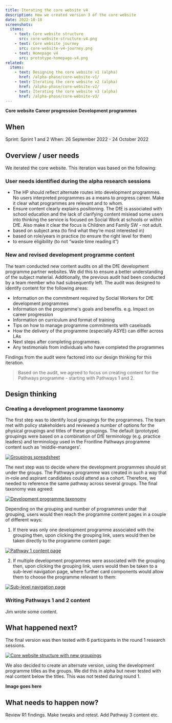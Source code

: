 ```yaml
---
title: Iterating the core website v4
description: How we created version 3 of the core website
date: 2022-10-18
screenshots:
  items:
    - text: Core website structure
      src: core-website-structure-v4.png
    - text: Core website journey
      src: core-website-v4-journey.png
    - text: Homepage v4
      src: prototype-homepage-v4.png
related:
  items:
    - text: Designing the core website v1 (alpha)
      href: /alpha-phase/core-website-v1/
    - text: Iterating the core website v2 (alpha)
      href: /alpha-phase/core-website-v2/
    - text: Iterating the core website v3 (alpha)
      href: /alpha-phase/core-website-v3/
---
```


<strong class="govuk-tag govuk-tag--turquoise">Core website</strong>&nbsp;<strong class="govuk-tag govuk-tag--purple">Career progression</strong>&nbsp;<strong class="govuk-tag govuk-tag--blue">Development programmes</strong>

## When
Sprint: Sprint 1 and 2
When: 26 September 2022 - 24 October 2022

## Overview / user needs
We iterated the core website. This iteration was based on the following:
### User needs identified during the alpha research sessions
- The HP should reflect alternate routes into development programmes. No users interpreted programmes as a means to progress career. Make it clear what programmes are relevant and to whom.
- Ensure content clearly explains positioning. The DfE is associated with school education and the lack of clarifying content mislead some users into thinking the service is focused on Social Work at schools or within DfE. Also make it clear the focus is Children and Family SW - not adult.
- based on subject area (to find what they’re most interested in)
- based on role/years in practice (to ensure the right level for them)
- to ensure eligibility (to not “waste time reading it”)

### New and revised development programme content
The team conducted new content audits on all the DfE development programme partner websites. We did this to ensure a better understanding of the subject material. Additionally, the previous audit had been conducted by a team member who had subsequently left. The audit was designed to identify content for the following areas:

- Information on the commitment required by Social Workers for DfE development programmes
- Information on the programme's goals and benefits. e.g. Impact on career progression
- Information on curriculum and format of training
- Tips on how to manage programme commitments with caseloads
- How the delivery of the programme (especially ASYE) can differ across LAs
- Next steps after completing programmes
- Any testimonials from individuals who have completed the programmes

Findings from the audit were factored into our design thinking for this iteration.

> Based on the audit, we agreed to focus on creating content for the Pathways programme - starting with Pathways 1 and 2.

## Design thinking

### Creating a development programme taxonomy
The first step was to identify local groupings for the programmes. The team met with policy stakeholders and reviewed a number of options for the physical groupings and titles of these groupings. The default (prototype) groupings were based on a combination of DfE terminology (e.g. practice leaders) and terminology used in the Frontline Pathways programme content such as 'middle-managers'.

<a href="groupings-spreadsheet.png" target="_blank">![Groupings spreadsheet](groupings-spreadsheet.png "Groupings spreadsheet")</a>

The next step was to decide where the development programmes should sit under the groups. The Pathways programme was created in such a way that in-role and aspirant candidates could attend as a cohort. Therefore, we needed to reference the same pathway across several groups. The final taxonomy was agreed:

<a href="taxonomy-v01.png" target="_blank">![Development programme taxonomy](taxonomy-v01.png "Development programme taxonomy")</a>

Depending on the grouping and number of programmes under that grouping, users would then reach the programme content pages in a couple of different ways:
1. If there was only one development programme associated with the grouping then, upon clicking the grouping link, users would then be taken directly to the programme content page:

<a href="prototype-programme-pathway-1-v1.png" target="_blank">![Pathway 1 content page](prototype-programme-pathway-1-v1.png "Pathway 1 content page")</a>

2. If multiple development programmes were associated with the grouping then, upon clicking the grouping link, users would then be taken to a sub-level navigation page, where further card components would allow them to choose the programme relevant to them:

<a href="prototype-sub-level-practice-supervisors-v1.png" target="_blank">![Sub-level navigation page](prototype-sub-level-practice-supervisors-v1.png "Sub-level navigation page")</a>

### Writing Pathways 1 and 2 content

Jim wrote some content.

## What happened next?

The final version was then tested with 6 participants in the round 1 research sessions.

<a href="prototype-homepage-v4.png" target="_blank">![Core website structure with new groupings](prototype-homepage-v4.png "Core website structure with new groupings")</a>

We also decided to create an alternate version, using the development programme titles as the groups. We did this in alpha but never tested with real content below the titles. This was not tested during round 1.

**Image goes here**

## What needs to happen now?
Review R1 findings. Make tweaks and retest. Add Pathway 3 content etc.

